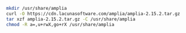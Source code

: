 ﻿```sh
mkdir /usr/share/amplia
curl -O https://cdn.lacunasoftware.com/amplia/amplia-2.15.2.tar.gz
tar xzf amplia-2.15.2.tar.gz -C /usr/share/amplia
chmod -R a=,u+rwX,go+rX /usr/share/amplia
```
